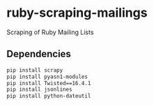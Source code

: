 # ruby-scraping-mailings
Scraping of Ruby Mailing Lists

## Dependencies

```bash
pip install scrapy
pip install pyasn1-modules
pip install Twisted==16.4.1
pip install jsonlines
pip install python-dateutil
```
